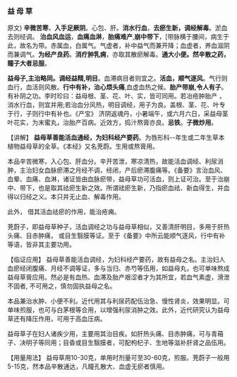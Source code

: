 ### 益   母  草

 

 原文) **辛微苦寒**，**入手足厥阴**。心包、肝。**消水行血**，**去瘀生新，调经解毒**。淤血去则经调。 **治血风血运**，**血痛血淋**，**胎痛难产**,**崩中带下**，[带脉横于腰间，病生于此，故名为带。赤属血，白属气。气虚者，补中益气而兼开降；血虚者，养血滋阴而兼调气。**为经产良药**。**消疔肿乳痈**，亦取其散瘀解毒。**通大小便。然辛散之药，瞳子大者忌服**。

**益母子,主治略同。调经益精,明目**。血滞病目者则宜之。**活血，顺气逐风**。气行则血行，血活则风散。**行中有补，治心烦头痛**,血虚血热之候。**胎产带崩,令人有子**。有补阴之功。李时珍曰：益母根、茎、花、叶、实，皆可同用。若冶疮肿胎产 ，消水行血，则宜并用;若治血分风热，明目调经，用子为良。盖根、茎、花、叶专于行，子则行中有补也。《产宝》 济阴返魂丹，小暑端午，或六月六日，采益母茎叶花实，为末蜜丸，治胎产百病。近效方，捣汁熬膏亦良。**忌铁**。**子微炒用**。

【讲解】 **益母草善能活血通经，为妇科经产要药**。为唇形科--年生或二年生草本植物益母草的全草。《本经》又名茺蔚。生用或熬膏用。

本品辛苦微寒，入心包、肝血分。辛开苦泄，寒凉清热，故能活血调经、利尿消肿，主治妇女血脉瘀滞之月经不调，经闭，产后瘀滞腹痛等。《备要》言治血风、血晕、血痛、血淋，诸证皆由血脉瘀带，益母草功可活血，则上证可治。至于治崩中、带下，也是取其祛瘀生新之效。所谓祛瘀生新，乃指瘀血祛、新血得生，并血得以归经之义。本只并无止血、解毒作用。

此外， 借其活血祛瘀的作用，能治疮痈。

茺蔚子，即益母草种子，活血调经之功与益母草相似，又善清肝明目，多用于肝热头痛、目赤肿痛， 或目生翳膜等证。至于《备要》中所云能顺气逐风，行中有补等语，皆非其主要功用。

  【临证应用】  益母草善能活血调经，为妇科经产要药，故有益母之名。主治妇人血瘀经闭腹痛、月经不调等证，多与当归、赤芍等伍用，如益母丸，也可单味熬成益母草膏应用。然必是有血热、血滞及胎产艰涩者才为其所宜，若血气素虚，滑泄不固者, 不可用之，慎勿固执益母之名。
    

本品兼治水肿、小便不利。近代用其与利尿药配伍治急、慢性肾炎，效果明显。可单味煎服，也可与白茅根等合用，以增强利尿消肿之效。此外，近代研究认为益母草还有降压作用，可用于高血压病。
    

益母草子在妇人诸疾少用，主要用其治目疾。如肝热头痛、目赤肿痛，可与青葙子、决明子等同用；目昏或目生翳膜者，可配枸杞子、生地等滋补肝肾之品伍用。

【用量用法】 益母草用10-30克，单用时剂量可至30-60克，煎服。茺蔚子一般用5-15克，然本品辛散通达，凡瞳孔散大、血虚无瘀者慎用。

​                                       
